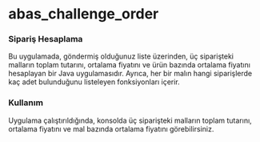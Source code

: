 # abas_challenge_order

### Sipariş Hesaplama

Bu uygulamada, göndermiş olduğunuz liste üzerinden, üç siparişteki malların toplam tutarını, ortalama fiyatını ve ürün bazında ortalama fiyatını hesaplayan bir Java uygulamasıdır. 
Ayrıca, her bir malın hangi siparişlerde kaç adet bulunduğunu listeleyen fonksiyonları içerir.

### Kullanım
Uygulama çalıştırıldığında, konsolda üç siparişteki malların toplam tutarını, ortalama fiyatını ve mal bazında ortalama fiyatını görebilirsiniz.
